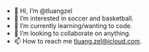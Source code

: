 - 👋 Hi, I’m @tluangzel
- 👀 I’m interested in soccer and basketball. 
- 🌱 I’m currently learning/wanting  to code. 
- 💞️ I’m looking to collaborate on anything.
- 📫 How to reach me tluang.zel@icloud.com.

<!---
tluangzel/tluangzel is a ✨ special ✨ repository because its `README.md` (this file) appears on your GitHub profile.
You can click the Preview link to take a look at your changes.
--->
